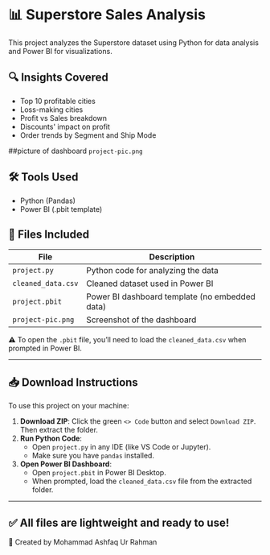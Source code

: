 # 📊 Superstore Sales Analysis

This project analyzes the Superstore dataset using Python for data analysis and Power BI for visualizations.

## 🔍 Insights Covered
- Top 10 profitable cities
- Loss-making cities
- Profit vs Sales breakdown
- Discounts' impact on profit
- Order trends by Segment and Ship Mode

##picture of dashboard
`project-pic.png`

## 🛠️ Tools Used
- Python (Pandas)
- Power BI (.pbit template)

## 📁 Files Included
| File | Description |
|------|-------------|
| `project.py` | Python code for analyzing the data |
| `cleaned_data.csv` | Cleaned dataset used in Power BI |
| `project.pbit` | Power BI dashboard template (no embedded data) |
| `project-pic.png` | Screenshot of the dashboard |

⚠️ To open the `.pbit` file, you’ll need to load the `cleaned_data.csv` when prompted in Power BI.

---
## 📥 Download Instructions

To use this project on your machine:

1. **Download ZIP**: Click the green `<> Code` button and select `Download ZIP`. Then extract the folder.
2. **Run Python Code**:
   - Open `project.py` in any IDE (like VS Code or Jupyter).
   - Make sure you have `pandas` installed.
3. **Open Power BI Dashboard**:
   - Open `project.pbit` in Power BI Desktop.
   - When prompted, load the `cleaned_data.csv` file from the extracted folder.

---

✅ All files are lightweight and ready to use!
---

📌 Created by Mohammad Ashfaq Ur Rahman
